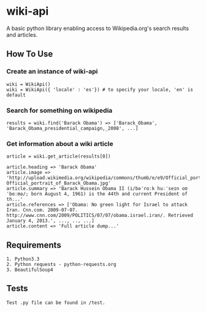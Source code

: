 # wiki-api

A basic python library enabling access to Wikipedia.org's search results and articles.

## How To Use

### Create an instance of wiki-api

    wiki = WikiApi()
    wiki = WikiApi({ 'locale' : 'es'}) # to specify your locale, 'en' is default

### Search for something on wikipedia

    results = wiki.find('Barack Obama') => ['Barack_Obama', 'Barack_Obama_presidential_campaign,_2008', ...]

### Get information about a wiki article

    article = wiki.get_article(results[0])

    article.heading => 'Barack Obama' 
    article.image => 'http://upload.wikimedia.org/wikipedia/commons/thumb/e/e9/Official_portrait_of_Barack_Obama.jpg/220px-Official_portrait_of_Barack_Obama.jpg'
    article.summary => 'Barack Hussein Obama II (i/bəˈrɑːk huːˈseɪn oʊˈbɑːmə/; born August 4, 1961) is the 44th and current President of th...'
    article.references => ['Obama: No green light for Israel to attack Iran. Cnn.com. 2009-07-07. http://www.cnn.com/2009/POLITICS/07/07/obama.israel.iran/. Retrieved January 4, 2013.', ..., .., ...]
    article.content => 'Full article dump...'


## Requirements

    1. Python3.3
    2. Python requests - python-requests.org
    3. BeautifulSoup4

## Tests

    Test .py file can be found in /test.


